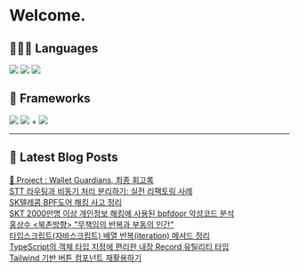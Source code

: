 # Welcome.

## 🧑🏻‍💻 Languages

<p>
    <img src="https://img.shields.io/badge/TypeScript-3178C6?style=flat-square&logo=TypeScript&logoColor=white"/> 
  <img src="https://img.shields.io/badge/JavaScript-F7DF1E?style=flat-square&logo=JavaScript&logoColor=white"/> 
  <img src="https://img.shields.io/badge/Java-5382A1?style=flat-square&logo=openjdk&logoColor=white"/>
</p>

## 📘 Frameworks 

<p>
  <img src="https://img.shields.io/badge/React-61DAFB?style=flat-square&logo=React&logoColor=black"/>
  <img src="https://img.shields.io/badge/Vue.js-4FC08D?style=flat-square&logo=Vue.js&logoColor=white"/>
+ <img src="https://img.shields.io/badge/Next.js-000000?style=flat-square&logo=Next.js&logoColor=white"/>
</p>




---


## 📕 Latest Blog Posts

<a href="https://wonbin109.tistory.com/111">📌 Project : Wallet Guardians, 최종 회고록</a></br><a href=https://wonbin109.tistory.com/163>STT 라우팅과 비동기 처리 분리하기: 실전 리팩토링 사례</a></br><a href=https://wonbin109.tistory.com/162>SK텔레콤 BPF도어 해킹 사고 정리</a></br><a href=https://wonbin109.tistory.com/161>SKT 2000만명 이상 개인정보 해킹에 사용된 bpfdoor 악성코드 분석</a></br><a href=https://wonbin109.tistory.com/160>홍상수 &lt;북촌방향&gt; &quot;무책임의 반복과 부동의 인간&quot;</a></br><a href=https://wonbin109.tistory.com/158>타입스크립트(자바스크립트) 배열 반복(iteration) 메서드 정리</a></br><a href=https://wonbin109.tistory.com/157>TypeScript의 객체 타입 지정에 편리한 내장 Record 유틸리티 타입</a></br><a href=https://wonbin109.tistory.com/156>Tailwind 기반 버튼 컴포넌트 재활용하기</a></br>